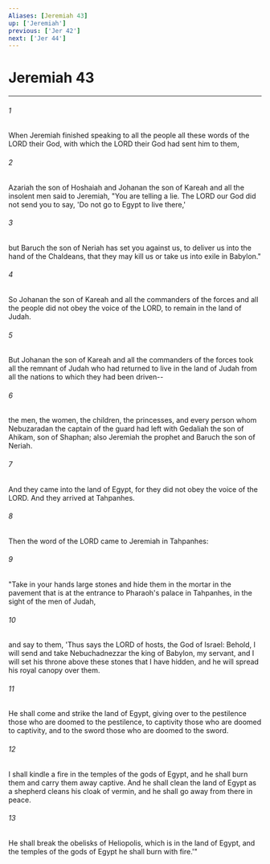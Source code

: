 ```yaml
---
Aliases: [Jeremiah 43]
up: ['Jeremiah']
previous: ['Jer 42']
next: ['Jer 44']
---
```

# Jeremiah 43
***



###### 1 
When Jeremiah finished speaking to all the people all these words of the LORD their God, with which the LORD their God had sent him to them, 

###### 2 
Azariah the son of Hoshaiah and Johanan the son of Kareah and all the insolent men said to Jeremiah, "You are telling a lie. The LORD our God did not send you to say, 'Do not go to Egypt to live there,' 

###### 3 
but Baruch the son of Neriah has set you against us, to deliver us into the hand of the Chaldeans, that they may kill us or take us into exile in Babylon." 

###### 4 
So Johanan the son of Kareah and all the commanders of the forces and all the people did not obey the voice of the LORD, to remain in the land of Judah. 

###### 5 
But Johanan the son of Kareah and all the commanders of the forces took all the remnant of Judah who had returned to live in the land of Judah from all the nations to which they had been driven-- 

###### 6 
the men, the women, the children, the princesses, and every person whom Nebuzaradan the captain of the guard had left with Gedaliah the son of Ahikam, son of Shaphan; also Jeremiah the prophet and Baruch the son of Neriah. 

###### 7 
And they came into the land of Egypt, for they did not obey the voice of the LORD. And they arrived at Tahpanhes. 

###### 8 
Then the word of the LORD came to Jeremiah in Tahpanhes: 

###### 9 
"Take in your hands large stones and hide them in the mortar in the pavement that is at the entrance to Pharaoh's palace in Tahpanhes, in the sight of the men of Judah, 

###### 10 
and say to them, 'Thus says the LORD of hosts, the God of Israel: Behold, I will send and take Nebuchadnezzar the king of Babylon, my servant, and I will set his throne above these stones that I have hidden, and he will spread his royal canopy over them. 

###### 11 
He shall come and strike the land of Egypt, giving over to the pestilence those who are doomed to the pestilence, to captivity those who are doomed to captivity, and to the sword those who are doomed to the sword. 

###### 12 
I shall kindle a fire in the temples of the gods of Egypt, and he shall burn them and carry them away captive. And he shall clean the land of Egypt as a shepherd cleans his cloak of vermin, and he shall go away from there in peace. 

###### 13 
He shall break the obelisks of Heliopolis, which is in the land of Egypt, and the temples of the gods of Egypt he shall burn with fire.'"
